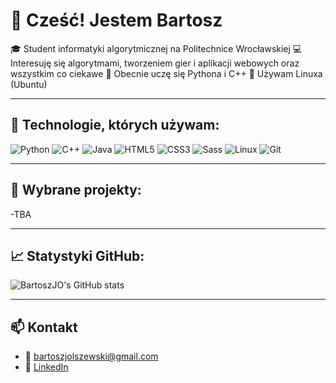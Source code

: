 # 👋 Cześć! Jestem Bartosz

🎓 Student informatyki algorytmicznej na Politechnice Wrocławskiej
💻 Interesuję się algorytmami, tworzeniem gier i aplikacji webowych oraz wszystkim co ciekawe
🌱 Obecnie uczę się Pythona i C++ 
🐧 Używam Linuxa (Ubuntu)

---

## 🔧 Technologie, których używam:

![Python](https://img.shields.io/badge/-Python-333?logo=python)
![C++](https://img.shields.io/badge/-C++-333?logo=c%2b%2b)
![Java](https://img.shields.io/badge/-Java-333?logo=java)
![HTML5](https://img.shields.io/badge/-HTML5-333?logo=html5)
![CSS3](https://img.shields.io/badge/-CSS3-333?logo=css3)
![Sass](https://img.shields.io/badge/-Sass-333?logo=sass)
![Linux](https://img.shields.io/badge/-Linux-333?logo=linux)
![Git](https://img.shields.io/badge/-Git-333?logo=git)

---

## 📌 Wybrane projekty:

-TBA

---

## 📈 Statystyki GitHub:

![BartoszJO's GitHub stats](https://github-readme-stats.vercel.app/api?username=BartoszJO&show_icons=true&theme=tokyonight)

---

## 📫 Kontakt

- 📧 bartoszjolszewski@gmail.com
- 💼 [LinkedIn](https://www.linkedin.com/in/bartosz-olszewski-3992b5355/)
